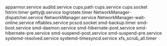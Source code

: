 apparmor.service
auditd.service
cups.path
cups.service
cups.socket
fstrim.timer
getty@.service
logrotate.timer
NetworkManager-dispatcher.service
NetworkManager.service
NetworkManager-wait-online.service
nftables.service
pcscd.socket
smd-backup.timer
smd-boot.service
smd-daemon.service
smd-hibernate-post.service
smd-hibernate-pre.service
smd-suspend-post.service
smd-suspend-pre.service
systemd-resolved.service
systemd-timesyncd.service
xfs_scrub_all.timer
